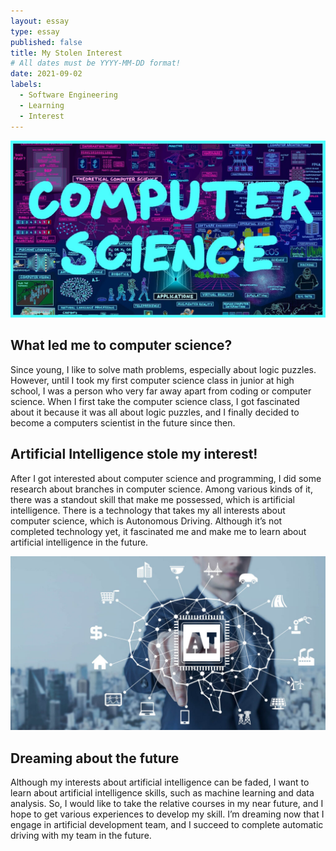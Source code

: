 ```yaml
---
layout: essay
type: essay
published: false
title: My Stolen Interest
# All dates must be YYYY-MM-DD format!
date: 2021-09-02
labels:
  - Software Engineering
  - Learning
  - Interest
---
```


<img class="ui large floated image" src="../images/cs.png">

## What led me to computer science?

Since young, I like to solve math problems, especially about logic puzzles. However, until I took my first computer science class in junior at high school, I was a person who very far away apart from coding or computer science. When I first take the computer science class, I got fascinated about it because it was all about logic puzzles, and I finally decided to become a computers scientist in the future since then. 

## Artificial Intelligence stole my interest!

After I got interested about computer science and programming, I did some research about branches in computer science. Among various kinds of it, there was a standout skill that make me possessed, which is artificial intelligence. There is a technology that takes my all interests about computer science, which is Autonomous Driving. Although it’s not completed technology yet, it fascinated me and make me to learn about artificial intelligence in the future.

<img class="ui medium right floated image" src="../images/AI.png">

## Dreaming about the future

Although my interests about artificial intelligence can be faded, I want to learn about artificial intelligence skills, such as machine learning and data analysis. So, I would like to take the relative courses in my near future, and I hope to get various experiences to develop my skill. I’m dreaming now that I engage in artificial development team, and I succeed to complete automatic driving with my team in the future. 
